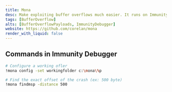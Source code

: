 ```yaml
---
title: Mona
desc: Make exploiting buffer overflows much easier. It runs on Immunity Debugger.
tags: [BufferOverflow]
alts: [BufferOverflowPayloads, ImmunityDebugger]
website: https://github.com/corelan/mona
render_with_liquid: false
---
```


## Commands in Immunity Debugger

```sh
# Configure a working ofler
!mona config -set workingfolder c:\mona\%p

# Find the exact offset of the crash (ex: 500 byte)
!mona findmsp -distance 500
```